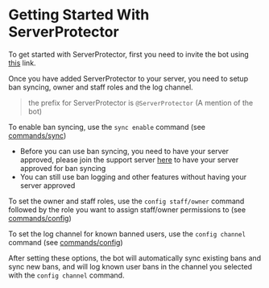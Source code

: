 # Getting Started With ServerProtector

To get started with ServerProtector, first you need to invite the bot using [this](https://discord.com/oauth2/authorize?client_id=785828822414393345&permissions=313540&scope=bot) link.

Once you have added ServerProtector to your server, you need to setup ban syncing, owner and staff roles and the log channel.

> the prefix for ServerProtector is `@ServerProtector` (A mention of the bot)

To enable ban syncing, use the `sync enable` command (see [commands/sync](/commands/sync#enable))
- Before you can use ban syncing, you need to have your server approved, please join the support server [here](https://support.serverprotector.me) to have your server approved for ban syncing
- You can still use ban logging and other features without having your server approved

To set the owner and staff roles, use the `config staff/owner` command followed by the role you want to assign staff/owner permissions to (see [commands/config](/commands/config#staff))

To set the log channel for known banned users, use the `config channel` command (see [commands/config](/commands/config#channel))

After setting these options, the bot will automatically sync existing bans and sync new bans, and will log known user bans in the channel you selected with the `config channel` command. 